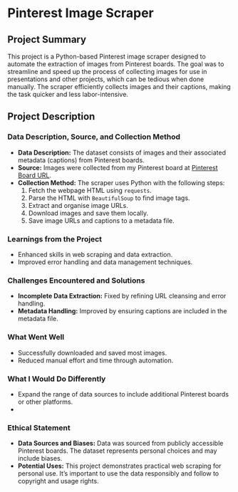 # Pinterest Image Scraper

## Project Summary
This project is a Python-based Pinterest image scraper designed to automate the extraction of images from Pinterest boards. The goal was to streamline and speed up the process of collecting images for use in presentations and other projects, which can be tedious when done manually. The scraper efficiently collects images and their captions, making the task quicker and less labor-intensive.

## Project Description

### Data Description, Source, and Collection Method

- **Data Description:** The dataset consists of images and their associated metadata (captions) from Pinterest boards. 
- **Source:** Images were collected from my Pinterest board at [Pinterest Board URL](https://www.pinterest.co.uk/tinusor/clothes-that-i-want-to-buy/).
- **Collection Method:** The scraper uses Python with the following steps:
  1. Fetch the webpage HTML using `requests`.
  2. Parse the HTML with `BeautifulSoup` to find image tags.
  3. Extract and organise image URLs.
  4. Download images and save them locally.
  5. Save image URLs and captions to a metadata file.

### Learnings from the Project

- Enhanced skills in web scraping and data extraction.
- Improved error handling and data management techniques.

### Challenges Encountered and Solutions
- **Incomplete Data Extraction:** Fixed by refining URL cleansing and error handling.
- **Metadata Handling:** Improved by ensuring captions are included in the metadata file.

### What Went Well

- Successfully downloaded and saved most images.
- Reduced manual effort and time through automation.

### What I Would Do Differently

- Expand the range of data sources to include additional Pinterest boards or other platforms.
- 
### Ethical Statement

- **Data Sources and Biases:** Data was sourced from publicly accessible Pinterest boards. The dataset represents personal choices and may include biases.
- **Potential Uses:** This project demonstrates practical web scraping for personal use. It’s important to use the data responsibly and follow to copyright and usage rights.

